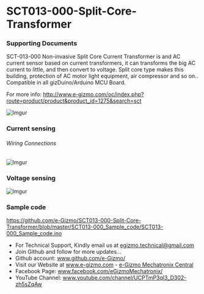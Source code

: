 # SCT013-000-Split-Core-Transformer
### Supporting Documents
SCT-013-000 Non-invasive Split Core Current Transformer is and AC current sensor based on current transformers, it can transforms the big AC current to little, and then convert to voltage. Split core type makes this building, protection of AC motor light equipment, air compressor and so on.. Compatible in all gizDuino/Arduino MCU Board.

For more info: http://www.e-gizmo.com/oc/index.php?route=product/product&product_id=1275&search=sct

![Imgur](http://i.imgur.com/cm40dJZ.jpg)

### Current sensing
###### Wiring Connections
![Imgur](http://i.imgur.com/3iWtNXi.png)

### Voltage sensing
![Imgur](http://i.imgur.com/9zT8dmh.png)

### Sample code
https://github.com/e-Gizmo/SCT013-000-Split-Core-Transformer/blob/master/SCT013-000_Sample_code/SCT013-000_Sample_code.ino


- For Technical Support, Kindly email us at egizmo.technical@gmail.com
- Join Github and follow for more updates...
- Github account: www.github.com/e-Gizmo/
- Visit our Website at www.e-gizmo.com - [e-Gizmo Mechatronix Central](www.e-gizmo.com)
- Facebook Page: www.facebook.com/eGizmoMechatronix/
- YouTube Channel: www.youtube.com/channel/UCPTmP3ql3_D302-zh5sZqAw
